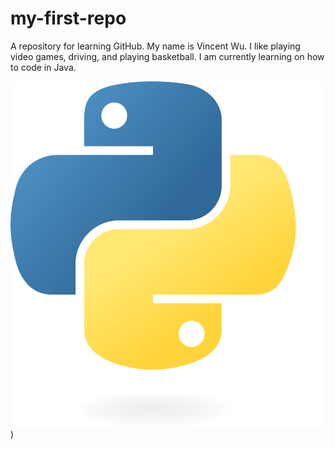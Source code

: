 # my-first-repo
A repository for learning GitHub.
My name is Vincent Wu. I like playing video games, driving, and playing basketball. I am currently learning on how to code in Java.

![Alt text](https://github.com/vincentwu39/my-first-repo/blob/profile-picture/Python-logo-notext.svg.png))
